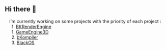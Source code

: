 ## Hi there 👋
&emsp;I’m currently working on some projects with the priority of each project :  
&emsp;&ensp;1. [BKRenderEngine](https://github.com/katpercent/BKRenderEngine)  
&emsp;&ensp;1. [GameEngine3D](https://github.com/katpercent/GameEngine3D)  
&emsp;&ensp;2. [bKompiler](https://github.com/katpercent/bKompiler)  
&emsp;&ensp;3. [BlackOS](https://github.com/katpercent/BlackOS)  
